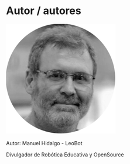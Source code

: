 # Autor / autores


![Foto de perfil](img/perfilmanuel.png)

Autor: Manuel Hidalgo - LeoBot

Divulgador de Robótica Educativa y OpenSource
